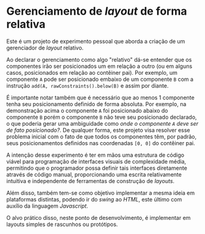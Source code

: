 # Gerenciamento de _layout_ de forma relativa

Este é um projeto de experimento pessoal que aborda a criação de um gerenciador de _layout_ relativo.

Ao declarar o gerenciamento como algo "relativo" dá-se entender que os componentes irão ser posicionados um em relação a outro (ou em alguns casos, posicionados em relação ao contêiner pai). Por exemplo, um componente ```A``` pode ser posicionado embaixo de um componente ```B``` com a instrução ```add(A, rawConstraints().below(B)``` e assim por diante.

É importante notar também que é necessário que ao menos 1 componente tenha seu posicionamento definido de forma absoluta. Por exemplo, na demonstração acima o componente ```A``` foi posicionado abaixo do componente ```B``` porém o componente ```B``` não teve seu posicionado declarado, o que poderia gerar uma ambiguidade como _onde o componente ```A``` deve ser de fato posicionado?_. De qualquer forma, este projeto visa resolver esse problema inicial com o fato de que todos os componentes têm, por padrão, seus posicionamentos definidos nas coordenadas ```[0, 0]``` do contêiner pai.

A intenção desse experimento é ter em mãos uma estrutura de código viável para programação de interfaces visuais de complexidade média, permitindo que o programador possa definir tais interfaces diretamente através de código manual, proporcionando uma escrita relativamente intuitiva e independente de ferramentas de construção de _layouts_.

Além disso, também tem-se como objetivo implementar a mesma ideia em plataformas distintas, podendo ir do _swing_ ao _HTML_, este último com auxílio da linguagem _Javascript_.

O alvo prático disso, neste ponto de desenvolvimento, é implementar em layouts simples de rascunhos ou protótipos.
